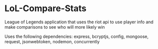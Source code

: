 # LoL-Compare-Stats
League of Legends application that uses the riot api to use player info and make comparisons to see who will more likely win

Uses the following dependencies: 
express, bcryptjs, config, mongoose, request, jsonwebtoken, nodemon, concurrently